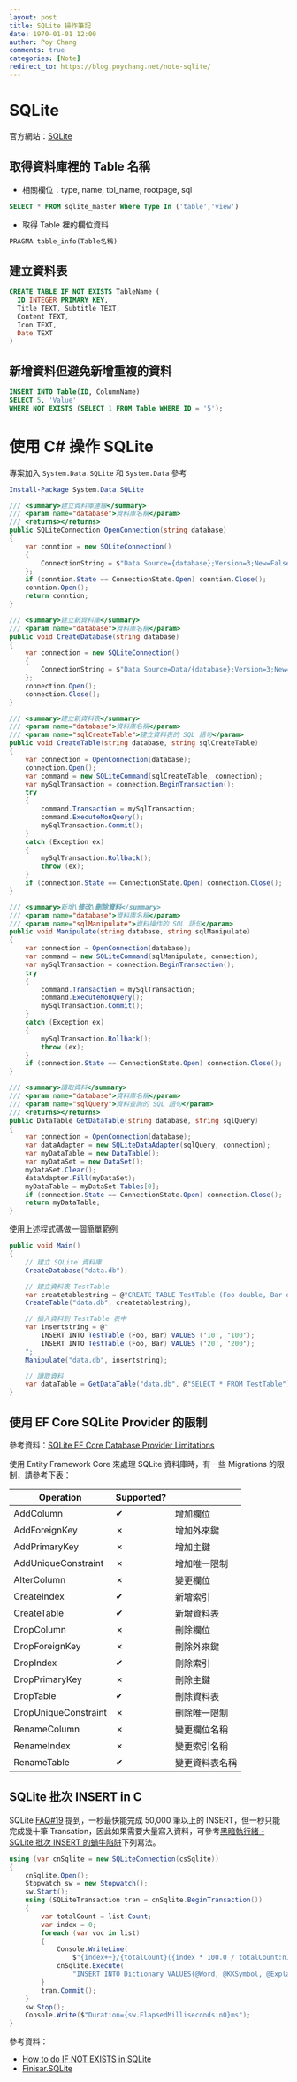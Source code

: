 ```yaml
---
layout: post
title: SQLite 操作筆記
date: 1970-01-01 12:00
author: Poy Chang
comments: true
categories: [Note]
redirect_to: https://blog.poychang.net/note-sqlite/
---
```


# SQLite

官方網站：[SQLite](https://www.sqlite.org/)

## 取得資料庫裡的 Table 名稱

- 相關欄位：type, name, tbl_name, rootpage, sql

```sql
SELECT * FROM sqlite_master Where Type In ('table','view')
```

- 取得 Table 裡的欄位資料

```sql
PRAGMA table_info(Table名稱)
```

## 建立資料表

```sql
CREATE TABLE IF NOT EXISTS TableName (
  ID INTEGER PRIMARY KEY,
  Title TEXT, Subtitle TEXT,
  Content TEXT,
  Icon TEXT,
  Date TEXT
)
```

## 新增資料但避免新增重複的資料

```sql
INSERT INTO Table(ID, ColumnName)
SELECT 5, 'Value'
WHERE NOT EXISTS (SELECT 1 FROM Table WHERE ID = '5');
```

# 使用 C# 操作 SQLite

專案加入 `System.Data.SQLite` 和 `System.Data` 參考

```powershell
Install-Package System.Data.SQLite
```

```csharp
/// <summary>建立資料庫連線</summary>
/// <param name="database">資料庫名稱</param>
/// <returns></returns>
public SQLiteConnection OpenConnection(string database)
{
    var conntion = new SQLiteConnection()
    {
        ConnectionString = $"Data Source={database};Version=3;New=False;Compress=True;"
    };
    if (conntion.State == ConnectionState.Open) conntion.Close();
    conntion.Open();
    return conntion;
}
```

```csharp
/// <summary>建立新資料庫</summary>
/// <param name="database">資料庫名稱</param>
public void CreateDatabase(string database)
{
    var connection = new SQLiteConnection()
    {
        ConnectionString = $"Data Source=Data/{database};Version=3;New=True;Compress=True;"
    };
    connection.Open();
    connection.Close();
}
```

```csharp
/// <summary>建立新資料表</summary>
/// <param name="database">資料庫名稱</param>
/// <param name="sqlCreateTable">建立資料表的 SQL 語句</param>
public void CreateTable(string database, string sqlCreateTable)
{
    var connection = OpenConnection(database);
    connection.Open();
    var command = new SQLiteCommand(sqlCreateTable, connection);
    var mySqlTransaction = connection.BeginTransaction();
    try
    {
        command.Transaction = mySqlTransaction;
        command.ExecuteNonQuery();
        mySqlTransaction.Commit();
    }
    catch (Exception ex)
    {
        mySqlTransaction.Rollback();
        throw (ex);
    }
    if (connection.State == ConnectionState.Open) connection.Close();
}
```

```csharp
/// <summary>新增\修改\刪除資料</summary>
/// <param name="database">資料庫名稱</param>
/// <param name="sqlManipulate">資料操作的 SQL 語句</param>
public void Manipulate(string database, string sqlManipulate)
{
    var connection = OpenConnection(database);
    var command = new SQLiteCommand(sqlManipulate, connection);
    var mySqlTransaction = connection.BeginTransaction();
    try
    {
        command.Transaction = mySqlTransaction;
        command.ExecuteNonQuery();
        mySqlTransaction.Commit();
    }
    catch (Exception ex)
    {
        mySqlTransaction.Rollback();
        throw (ex);
    }
    if (connection.State == ConnectionState.Open) connection.Close();
}
```

```csharp
/// <summary>讀取資料</summary>
/// <param name="database">資料庫名稱</param>
/// <param name="sqlQuery">資料查詢的 SQL 語句</param>
/// <returns></returns>
public DataTable GetDataTable(string database, string sqlQuery)
{
    var connection = OpenConnection(database);
    var dataAdapter = new SQLiteDataAdapter(sqlQuery, connection);
    var myDataTable = new DataTable();
    var myDataSet = new DataSet();
    myDataSet.Clear();
    dataAdapter.Fill(myDataSet);
    myDataTable = myDataSet.Tables[0];
    if (connection.State == ConnectionState.Open) connection.Close();
    return myDataTable;
}
```

使用上述程式碼做一個簡單範例

```csharp
public void Main()
{
    // 建立 SQLite 資料庫
    CreateDatabase("data.db");

    // 建立資料表 TestTable
    var createtablestring = @"CREATE TABLE TestTable (Foo double, Bar double);";
    CreateTable("data.db", createtablestring);

    // 插入資料到 TestTable 表中
    var insertstring = @"
        INSERT INTO TestTable (Foo, Bar) VALUES ('10', '100');
        INSERT INTO TestTable (Foo, Bar) VALUES ('20', '200');
    ";
    Manipulate("data.db", insertstring);

    // 讀取資料
    var dataTable = GetDataTable("data.db", @"SELECT * FROM TestTable");
}
```

## 使用 EF Core SQLite Provider 的限制

參考資料：[SQLite EF Core Database Provider Limitations](https://docs.microsoft.com/zh-tw/ef/core/providers/sqlite/limitations?WT.mc_id=DT-MVP-5003022)

使用 Entity Framework Core 來處理 SQLite 資料庫時，有一些 Migrations 的限制，請參考下表：

<table class="table table-striped">
<thead>
  <tr>
    <th>Operation</th>
  <th>Supported?</th>
  <th></th>
  </tr>
</thead>
<tbody>
  <tr>
    <td>AddColumn</td>
  <td>✔</td>
  <td>增加欄位</td>
  </tr>
  <tr>
    <td>AddForeignKey</td>
  <td>✗</td>
  <td>增加外來鍵</td>
  </tr>
  <tr>
    <td>AddPrimaryKey</td>
  <td>✗</td>
  <td>增加主鍵</td>
  </tr>
  <tr>
    <td>AddUniqueConstraint</td>
  <td>✗</td>
  <td>增加唯一限制</td>
  </tr>
  <tr>
    <td>AlterColumn</td>
  <td>✗</td>
  <td>變更欄位</td>
  </tr>
  <tr>
    <td>CreateIndex</td>
  <td>✔</td>
  <td>新增索引</td>
  </tr>
  <tr>
    <td>CreateTable</td>
  <td>✔</td>
  <td>新增資料表</td>
  </tr>
  <tr>
    <td>DropColumn</td>
  <td>✗</td>
  <td>刪除欄位</td>
  </tr>
  <tr>
    <td>DropForeignKey</td>
  <td>✗</td>
  <td>刪除外來鍵</td>
  </tr>
  <tr>
    <td>DropIndex</td>
  <td>✔</td>
  <td>刪除索引</td>
  </tr>
  <tr>
    <td>DropPrimaryKey</td>
  <td>✗</td>
  <td>刪除主鍵</td>
  </tr>
  <tr>
    <td>DropTable</td>
  <td>✔</td>
  <td>刪除資料表</td>
  </tr>
  <tr>
    <td>DropUniqueConstraint</td>
  <td>✗</td>
  <td>刪除唯一限制</td>
  </tr>
  <tr>
    <td>RenameColumn</td>
  <td>✗</td>
  <td>變更欄位名稱</td>
  </tr>
  <tr>
    <td>RenameIndex</td>
  <td>✗</td>
  <td>變更索引名稱</td>
  </tr>
  <tr>
    <td>RenameTable</td>
  <td>✔</td>
  <td>變更資料表名稱</td>
  </tr>
</tbody>
</table>

## SQLite 批次 INSERT in C

SQLite [FAQ#19](http://www.sqlite.org/faq.html#q19) 提到，一秒最快能完成 50,000 筆以上的 INSERT，但一秒只能完成幾十筆 Transation，因此如果需要大量寫入資料，可參考[黑暗執行緒 - SQLite 批次 INSERT 的蝸牛陷阱](http://blog.darkthread.net/post-2017-07-16-sqlite-insert-slow.aspx)下列寫法。

```csharp
using (var cnSqlite = new SQLiteConnection(csSqlite))
{
    cnSqlite.Open();
    Stopwatch sw = new Stopwatch();
    sw.Start();
    using (SQLiteTransaction tran = cnSqlite.BeginTransaction())
    {
        var totalCount = list.Count;
        var index = 0;
        foreach (var voc in list)
        {
            Console.WriteLine(
                $"{index++}/{totalCount}({index * 100.0 / totalCount:n1}%) {voc.Word}");
            cnSqlite.Execute(
                "INSERT INTO Dictionary VALUES(@Word, @KKSymbol, @Explanation)", (object)voc);
        }
        tran.Commit();
    }
    sw.Stop();
    Console.Write($"Duration={sw.ElapsedMilliseconds:n0}ms");
}
```

參考資料：

- [How to do IF NOT EXISTS in SQLite](http://stackoverflow.com/questions/531035/how-to-do-if-not-exists-in-sqlite)
- [Finisar.SQLite](http://adodotnetsqlite.sourceforge.net/)
